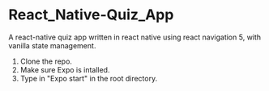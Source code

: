 # React_Native-Quiz_App
A react-native quiz app written in react native using react navigation 5, with vanilla state management.

1. Clone the repo.
2. Make sure Expo is intalled.
3. Type in "Expo start" in the root directory.
